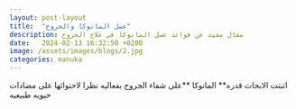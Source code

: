 ```yaml
---
layout: post-layout
title:  "عسل المانوكا والجروح"
description: مقال مفيد عن فوائد عسل المانوكا في علاج الجروح
date:   2024-02-13 16:32:50 +0200
image: /assets/images/blogs/2.jpg
categories: manuka
---
```

اثبتت الابحاث قدره** المانوكا **على شفاء الجروح بفعاليه 
نظرا لاحتوائها على مضادات حيويه طبيعيه

